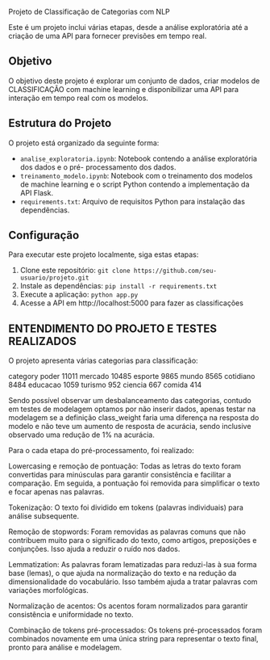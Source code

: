 Projeto de Classificação de Categorias com NLP

Este é um projeto  inclui várias etapas, desde a análise exploratória até a criação de uma API para fornecer previsões em tempo real.

## Objetivo

O objetivo deste projeto é explorar um conjunto de dados, criar modelos de CLASSIFICAÇÃO com machine learning e disponibilizar uma API para interação em tempo real com os modelos.

## Estrutura do Projeto

O projeto está organizado da seguinte forma:

- `analise_exploratoria.ipynb`: Notebook contendo a análise exploratória dos dados e o pré- processamento dos dados.
- `treinamento_modelo.ipynb`: Notebook com o treinamento dos modelos de machine learning e o script Python contendo a implementação da API Flask.
- `requirements.txt`: Arquivo de requisitos Python para instalação das dependências.

## Configuração

Para executar este projeto localmente, siga estas etapas:

1. Clone este repositório: `git clone https://github.com/seu-usuario/projeto.git`
2. Instale as dependências: `pip install -r requirements.txt`
3. Execute a aplicação: `python app.py`
4. Acesse a API em http://localhost:5000 para fazer as classificações

## ENTENDIMENTO DO PROJETO E TESTES REALIZADOS

O projeto apresenta várias categorias para classificação:

category
poder        11011
mercado      10485
esporte       9865
mundo         8565
cotidiano     8484
educacao      1059
turismo        952
ciencia        667
comida         414

Sendo possível observar um desbalanceamento das categorias, contudo em testes de modelagem optamos por não inserir dados, apenas testar na modelagem se a definição class_weight faria uma diferença na resposta do modelo e não teve um aumento de resposta de acurácia, sendo inclusive observado uma redução de 1% na acurácia.

Para o cada etapa do pré-processamento, foi realizado:

Lowercasing e remoção de pontuação: Todas as letras do texto foram convertidas para minúsculas para garantir consistência e facilitar a comparação. Em seguida, a pontuação foi removida para simplificar o texto e focar apenas nas palavras.

Tokenização: O texto foi dividido em tokens (palavras individuais) para análise subsequente.

Remoção de stopwords: Foram removidas as palavras comuns que não contribuem muito para o significado do texto, como artigos, preposições e conjunções. Isso ajuda a reduzir o ruído nos dados.

Lemmatization: As palavras foram lematizadas para reduzi-las à sua forma base (lemas), o que ajuda na normalização do texto e na redução da dimensionalidade do vocabulário. Isso também ajuda a tratar palavras com variações morfológicas.

Normalização de acentos: Os acentos foram normalizados para garantir consistência e uniformidade no texto.

Combinação de tokens pré-processados: Os tokens pré-processados foram combinados novamente em uma única string para representar o texto final, pronto para análise e modelagem.
